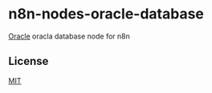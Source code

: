# n8n-nodes-oracle-database

[Oracle](https://docs.oracle.com/en/database/oracle/oracle-database/) oracla database node for n8n

## License

[MIT](https://github.com/matheuspeluchi/n8n-nodes-oracle-database/blob/main/LICENSE.md)
